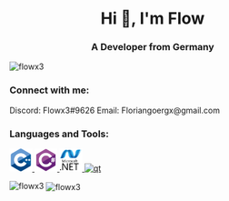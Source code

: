 <h1 align="center">Hi 👋, I'm Flow</h1>
<h3 align="center">A Developer from Germany</h3>

<p align="left"> <img src="https://komarev.com/ghpvc/?username=flowx3&label=Profile%20views&color=0e75b6&style=flat" alt="flowx3" /> </p>

<h3 align="left">Connect with me:</h3>
Discord: Flowx3#9626
Email: Floriangoergx@gmail.com
<p align="left">
</p>

<h3 align="left">Languages and Tools:</h3>
<p align="left">  <a href="https://www.w3schools.com/cpp/" target="_blank" rel="noreferrer"> <img src="https://raw.githubusercontent.com/devicons/devicon/master/icons/cplusplus/cplusplus-original.svg" alt="cplusplus" width="40" height="40"/> </a> <a href="https://www.w3schools.com/cs/" target="_blank" rel="noreferrer"> <img src="https://raw.githubusercontent.com/devicons/devicon/master/icons/csharp/csharp-original.svg" alt="csharp" width="40" height="40"/> </a> <a href="https://dotnet.microsoft.com/" target="_blank" rel="noreferrer"> <img src="https://raw.githubusercontent.com/devicons/devicon/master/icons/dot-net/dot-net-original-wordmark.svg" alt="dotnet" width="40" height="40"/> </a> <a href="https://www.qt.io/" target="_blank" rel="noreferrer"> <img src="https://upload.wikimedia.org/wikipedia/commons/0/0b/Qt_logo_2016.svg" alt="qt" width="40" height="40"/> </a> </p>

<p><img align="left" src="https://github-readme-stats.vercel.app/api/top-langs?username=flowx3&show_icons=true&locale=en&layout=compact" alt="flowx3" /></p>

<p>&nbsp;<img align="center" src="https://github-readme-stats.vercel.app/api?username=flowx3&show_icons=true&locale=en" alt="flowx3" /></p>
